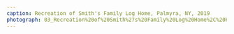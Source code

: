 ```yaml
---
caption: Recreation of Smith's Family Log Home, Palmyra, NY, 2019
photograph: 03_Recreation%20of%20Smith%27s%20Family%20Log%20Home%2C%20Palmyra%2C%20NY%2C%202019.jpg
---
```

